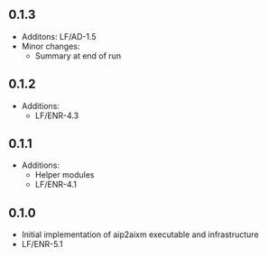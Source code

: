 ## 0.1.3

* Additons:
  LF/AD-1.5
* Minor changes:
  * Summary at end of run

## 0.1.2

* Additions:
  * LF/ENR-4.3

## 0.1.1

* Additions:
  * Helper modules
  * LF/ENR-4.1

## 0.1.0

* Initial implementation of aip2aixm executable and infrastructure
* LF/ENR-5.1
